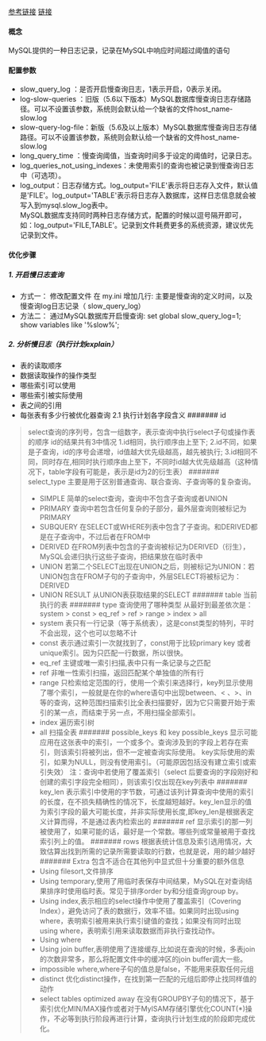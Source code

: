 [参考链接](https://mp.weixin.qq.com/s/1r6lFQE4pxeo0zsV3yVkXg) [链接](https://blog.csdn.net/why15732625998/article/details/80388236)
####  概念
MySQL提供的一种日志记录，记录在MySQL中响应时间超过阈值的语句

#### 配置参数
+ slow_query_log    ：是否开启慢查询日志，1表示开启，0表示关闭。
+ log-slow-queries  ：旧版（5.6以下版本）MySQL数据库慢查询日志存储路径。可以不设置该参数，系统则会默认给一个缺省的文件host_name-slow.log
+ slow-query-log-file：新版（5.6及以上版本）MySQL数据库慢查询日志存储路径。可以不设置该参数，系统则会默认给一个缺省的文件host_name-slow.log
+ long_query_time ：慢查询阈值，当查询时间多于设定的阈值时，记录日志。
+ log_queries_not_using_indexes：未使用索引的查询也被记录到慢查询日志中（可选项）。
+ log_output：日志存储方式。log_output='FILE'表示将日志存入文件，默认值是'FILE'。log_output='TABLE'表示将日志存入数据库，这样日志信息就会被写入到mysql.slow_log表中。<br>
MySQL数据库支持同时两种日志存储方式，配置的时候以逗号隔开即可，如：log_output='FILE,TABLE'。记录到文件耗费更多的系统资源，建议优先记录到文件。
	
#### 优化步骤
##### 1. 开启慢日志查询
+ 方式一：
修改配置文件  在 my.ini 增加几行:  主要是慢查询的定义时间，以及慢查询log日志记录（ slow_query_log）
+ 方法二：
通过MySQL数据库开启慢查询: set global slow_query_log=1;  show variables like '%slow%';
##### 2. 分析慢日志（执行计划explain）
+ 表的读取顺序
+ 数据读取操作的操作类型
+ 哪些索引可以使用
+ 哪些索引被实际使用
+ 表之间的引用
+ 每张表有多少行被优化器查询
2.1 执行计划各字段含义
####### id
> select查询的序列号，包含一组数字，表示查询中执行select子句或操作表的顺序
> id的结果共有3中情况
> 1.id相同，执行顺序由上至下;
> 2.id不同，如果是子查询，id的序号会递增，id值越大优先级越高，越先被执行;
> 3.id相同不同，同时存在,相同时执行顺序由上至下，不同时id越大优先级越高（这种情况下，table字段有可能是<derived2>，表示是id为2的衍生表）
####### select_type
> 主要是用于区别普通查询、联合查询、子查询等的复杂查询。
> + SIMPLE 简单的select查询，查询中不包含子查询或者UNION
> + PRIMARY 查询中若包含任何复杂的子部分，最外层查询则被标记为PRIMARY
> + SUBQUERY 在SELECT或WHERE列表中包含了子查询。和DERIVED都是在子查询中，不过后者在FROM中
> + DERIVED 在FROM列表中包含的子查询被标记为DERIVED（衍生），MySQL会递归执行这些子查询，把结果放在临时表中
> + UNION 若第二个SELECT出现在UNION之后，则被标记为UNION：若UNION包含在FROM子句的子查询中，外层SELECT将被标记为：DERIVED
> + UNION RESULT 从UNION表获取结果的SELECT
####### table
> 当前执行的表
####### type
> 查询使用了哪种类型
> 从最好到最差依次是：system > const > eq_ref > ref > range > index > all
> + system 表只有一行记录（等于系统表），这是const类型的特列，平时不会出现，这个也可以忽略不计
> + const 表示通过索引一次就找到了，const用于比较primary key 或者unique索引。因为只匹配一行数据，所以很快。
> + eq_ref 主键或唯一索引扫描,表中只有一条记录与之匹配
> + ref 非唯一性索引扫描，返回匹配某个单独值的所有行
> + range 只检索给定范围的行，使用一个索引来选择行，key列显示使用了哪个索引，一般就是在你的where语句中出现between、< 、>、in等的查询，这种范围扫描索引比全表扫描要好，因为它只需要开始于索引的某一点，而结束于另一点，不用扫描全部索引。
> + index 遍历索引树
> + all 扫描全表
####### possible_keys 和 key
> possible_keys 显示可能应用在这张表中的索引，一个或多个。查询涉及到的字段上若存在索引，则该索引将被列出，但不一定被查询实际使用。
> key实际使用的索引，如果为NULL，则没有使用索引。（可能原因包括没有建立索引或索引失效）
> 注：查询中若使用了覆盖索引（select 后要查询的字段刚好和创建的索引字段完全相同），则该索引仅出现在key列表中
####### key_len
> 表示索引中使用的字节数，可通过该列计算查询中使用的索引的长度，在不损失精确性的情况下，长度越短越好。key_len显示的值为索引字段的最大可能长度，并非实际使用长度,即key_len是根据表定义计算而得，不是通过表内检索出的
####### ref 
> 显示索引的那一列被使用了，如果可能的话，最好是一个常数。哪些列或常量被用于查找索引列上的值。
####### rows
> 根据表统计信息及索引选用情况，大致估算出找到所需的记录所需要读取的行数，也就是说，用的越少越好
####### Extra
> 包含不适合在其他列中显式但十分重要的额外信息
> + Using filesort,文件排序
> + Using temporary,使用了用临时表保存中间结果，MySQL在对查询结果排序时使用临时表。常见于排序order by和分组查询group by。
> + Using index,表示相应的select操作中使用了覆盖索引（Covering Index），避免访问了表的数据行，效率不错。如果同时出现using where，表明索引被用来执行索引键值的查找；如果没有同时出现using where，表明索引用来读取数据而非执行查找动作。
> + Using where
> + Using join buffer,表明使用了连接缓存,比如说在查询的时候，多表join的次数非常多，那么将配置文件中的缓冲区的join buffer调大一些。
> + impossible where,where子句的值总是false，不能用来获取任何元组
> + distinct 优化distinct操作，在找到第一匹配的元组后即停止找同样值的动作
> + select tables optimized away 在没有GROUPBY子句的情况下，基于索引优化MIN/MAX操作或者对于MyISAM存储引擎优化COUNT(*)操作，不必等到执行阶段再进行计算，查询执行计划生成的阶段即完成优化。





